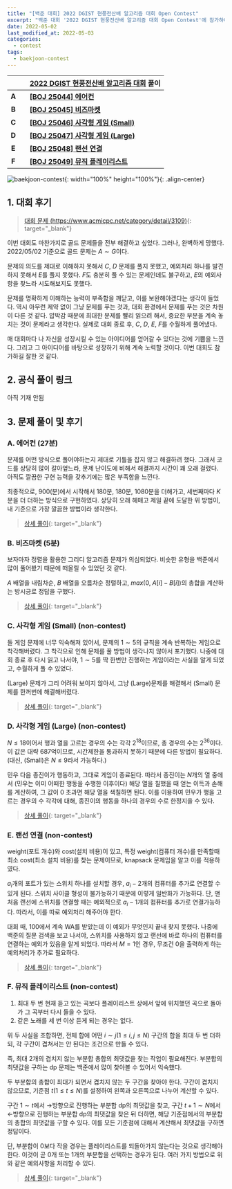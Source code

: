 ```yaml
---
title: "[백준 대회] 2022 DGIST 현풍전산배 알고리즘 대회 Open Contest"
excerpt: "백준 대회 '2022 DGIST 현풍전산배 알고리즘 대회 Open Contest'에 참가하여 문제를 푼 소감과 간단한 풀이 작성"
date: 2022-05-02
last_modified_at: 2022-05-03
categories:
  - contest
tags:
  - baekjoon-contest
---
```


|||[2022 DGIST 현풍전산배 알고리즘 대회](https://burningfalls.github.io/contest/dgist-baekjoon-contest/) 풀이|
|:---:|:---:|:---|
|**A**||**[[BOJ 25044] 에어컨](https://burningfalls.github.io/algorithm/boj-25044/)**|
|**B**||**[[BOJ 25045] 비즈마켓](https://burningfalls.github.io/algorithm/boj-25045/)**|
|**C**||**[[BOJ 25046] 사각형 게임 (Small)](https://burningfalls.github.io/algorithm/boj-25046/)**|
|**D**||**[[BOJ 25047] 사각형 게임 (Large)](https://burningfalls.github.io/algorithm/boj-25047/)**|
|**E**||**[[BOJ 25048] 랜선 연결](https://burningfalls.github.io/algorithm/boj-25048/)**|
|**F**||**[[BOJ 25049] 뮤직 플레이리스트](https://burningfalls.github.io/algorithm/boj-25049/)**|

![baekjoon-contest](https://user-images.githubusercontent.com/30232837/166191010-b3245c64-87c4-4646-87f3-2950930126b0.png "baekjoon-contest"){: width="100%" height="100%"}{: .align-center}

## 1. 대회 후기

> [대회 문제 (https://www.acmicpc.net/category/detail/3109)](https://www.acmicpc.net/category/detail/3109){: target="_blank"}

이번 대회도 마찬가지로 골드 문제들을 전부 해결하고 싶었다. 그러나, 완벽하게 망했다. 2022/05/02 기준으로 골드 문제는 $A\sim G$이다.

문제의 의도를 제대로 이해하지 못해서 $C$, $D$ 문제를 풀지 못했고, 예외처리 하나를 발견하지 못해서 $E$를 풀지 못했다. $F$도 충분히 풀 수 있는 문제인데도 불구하고, $E$의 예외사항을 찾느라 시도해보지도 못했다. 

문제를 명확하게 이해하는 능력이 부족함을 깨닫고, 이를 보완해야겠다는 생각이 들었다. 역시 아무런 제약 없이 그냥 문제를 푸는 것과, 대회 환경에서 문제를 푸는 것은 차원이 다른 것 같다. 압박감 때문에 최대한 문제를 빨리 읽으려 해서, 중요한 부분을 계속 놓치는 것이 문제라고 생각한다. 실제로 대회 종료 후, $C$, $D$, $E$, $F$를 수월하게 풀어냈다.

매 대회마다 나 자신을 성장시킬 수 있는 아이디어를 얻어갈 수 있다는 것에 기쁨을 느낀다. 그리고 그 아이디어를 바탕으로 성장하기 위해 계속 노력할 것이다. 이번 대회도 참가하길 잘한 것 같다.

## 2. 공식 풀이 링크

아직 기재 안됨

## 3. 문제 풀이 및 후기

### A. 에어컨 (27분)

문제를 어떤 방식으로 풀어야하는지 제대로 기틀을 잡지 않고 해결하려 했다. 그래서 코드를 상당히 많이 갈아엎느라, 문제 난이도에 비해서 해결까지 시간이 꽤 오래 걸렸다. 아직도 깔끔한 구현 능력을 갖추기에는 많은 부족함을 느낀다.

최종적으로, $900$(분)에서 시작해서 $180$분, $180$분, $1080$분을 더해가고, 세번째마다 $K$분을 더 더하는 방식으로 구현하였다. 상당히 오래 헤매고 제일 끝에 도달한 위 방법이, 내 기준으로 가장 깔끔한 방법이라 생각한다. 

> [상세 풀이](https://burningfalls.github.io/algorithm/boj-25044/){: target="_blank"}

### B. 비즈마켓 (5분)

보자마자 정렬을 활용한 그리디 알고리즘 문제가 의심되었다. 비슷한 유형을 백준에서 많이 풀어봤기 때문에 떠올릴 수 있었던 것 같다. 

$A$ 배열을 내림차순, $B$ 배열을 오름차순 정렬하고, $max(0,\;A[i] - B[i])$의 총합을 계산하는 방시긍로 정답을 구했다.

> [상세 풀이](https://burningfalls.github.io/algorithm/boj-25045/){: target="_blank"}

### C. 사각형 게임 (Small) (non-contest)

돌 게임 문제에 너무 익숙해져 있어서, 문제의 $1\sim 5$의 규칙을 계속 반복하는 게임으로 착각해버렸다. 그 착각으로 인해 문제를 풀 방법이 생각나지 않아서 포기했다. 나중에 대회 종료 후 다시 읽고 나서야, $1\sim 5$를 딱 한번만 진행하는 게임이라는 사실을 알게 되었고, 수월하게 풀 수 있었다.

(Large) 문제가 그리 어려워 보이지 않아서, 그냥 (Large)문제를 해결해서 (Small) 문제를 한꺼번에 해결해버렸다.

> [상세 풀이](https://burningfalls.github.io/algorithm/boj-25046/){: target="_blank"}

### D. 사각형 게임 (Large) (non-contest)

$N \leq 18$이어서 행과 열을 고르는 경우의 수는 각각 $2^{18}$이므로, 총 경우의 수는 $2^{36}$이다. 이 값은 대략 687억이므로, 시간제한을 통과하지 못하기 때문에 다른 방법이 필요하다. (대신, (Small)은 $N\leq 9$라서 가능하다.) 

민우 다음 종진이가 행동하고, 그대로 게임이 종료된다. 따라서 종진이는 $N$개의 열 중에서 (민우는 이미 어떠한 행동을 수행한 이후이다) 해당 열을 칠했을 때 얻는 이득과 손해를 계산하여, 그 값이 0 초과면 해당 열을 색칠하면 된다. 이를 이용하여 민우가 행을 고르는 경우의 수 각각에 대해, 종진이의 행동을 하나의 경우의 수로 한정지을 수 있다.

> [상세 풀이](https://burningfalls.github.io/algorithm/boj-25047/){: target="_blank"}

### E. 랜선 연결 (non-contest)

weight(포트 개수)와 cost(설치 비용)이 있고, 특정 weight(컴퓨터 개수)를 만족할때 최소 cost(최소 설치 비용)를 찾는 문제이므로, knapsack 문제임을 알고 이를 적용하였다.

$a_i$개의 포트가 있는 스위치 하나를 설치할 경우, $a_i-2$개의 컴퓨터를 추가로 연결할 수 있게 된다. 스위치 사이클 형성이 불가능하기 때문에 이렇게 일반화가 가능하다. 단, 맨 처음 랜선에 스위치를 연결할 때는 예외적으로 $a_i-1$개의 컴퓨터를 추가로 연결가능하다. 따라서, 이를 따로 예외처리 해주어야 한다.

대회 때, $100%$에서 계속 WA를 받았는데 이 예외가 무엇인지 끝내 찾지 못했다. 나중에 백준의 질문 검색을 보고 나서야, 스위치를 사용하지 않고 랜선에 바로 하나의 컴퓨터를 연결하는 예외가 있음을 알게 되었다. 따라서 $M=1$인 경우, 무조건 $0$을 출력하게 하는 예외처리가 추가로 필요하다.

> [상세 풀이](https://burningfalls.github.io/algorithm/boj-25048/){: target="_blank"}

### F. 뮤직 플레이리스트 (non-contest)

1. 최대 두 번 현재 듣고 있는 곡보다 플레이리스트 상에서 앞에 위치했던 곡으로 돌아가 그 곡부터 다시 들을 수 있다.
2. 같은 노래를 세 번 이상 듣게 되는 경우는 없다.

위 두 사실을 조합하면, 전체 합에 어떤 $i\sim j(1\leq i,j\leq N)$ 구간의 합을 최대 두 번 더하되, 각 구간이 겹쳐서는 안 된다는 조건으로 만들 수 있다.

즉, 최대 2개의 겹치지 않는 부분합 총합의 최댓값을 찾는 작업이 필요해진다. 부분합의 최댓값을 구하는 dp 문제는 백준에서 많이 찾아볼 수 있어서 익숙했다.

두 부분합의 총합이 최대가 되면서 겹치지 않는 두 구간을 찾아야 한다. 구간이 겹치지 않으므로, 기준점 $t(1\leq t\leq N)$를 설정하여 왼쪽과 오른쪽으로 나누어 계산할 수 있다.

구간 $1\sim t$에서 $\rightarrow$방향으로 진행하는 부분합 dp의 최댓값을 찾고, 구간 $t+1\sim N$에서 $\leftarrow$방향으로 진행하는 부분합 dp의 최댓값을 찾은 뒤 더하면, 해당 기준점에서의 부분합의 총합의 최댓값을 구할 수 있다. 이를 모든 기준점에 대해서 계산해서 최댓값을 구하면 정답이다.

단, 부분합이 $0$보다 작을 경우는 플레이리스트를 되돌아가지 않는다는 것으로 생각해야한다. 이것이 곧 0개 또는 1개의 부분합을 선택하는 경우가 된다. 여러 가지 방법으로 위와 같은 예외사항을 처리할 수 있다.

> [상세 풀이](https://burningfalls.github.io/algorithm/boj-25049/){: target="_blank"}